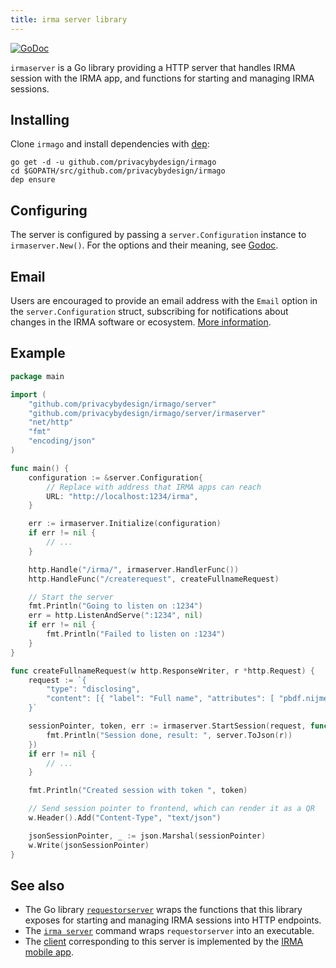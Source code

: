 ```yaml
---
title: irma server library
---
```


<a href="https://godoc.org/github.com/privacybydesign/irmago/server/irmaserver" class="godoc"><img src="https://godoc.org/github.com/privacybydesign/irmago/server/irmaserver?status.svg" alt="GoDoc"></a>

`irmaserver` is a Go library providing a HTTP server that handles IRMA session with the IRMA app, and functions for starting and managing IRMA sessions.

## Installing

Clone `irmago` and install dependencies with [dep](https://github.com/golang/dep):
```shell
go get -d -u github.com/privacybydesign/irmago
cd $GOPATH/src/github.com/privacybydesign/irmago
dep ensure
```

## Configuring
The server is configured by passing a `server.Configuration` instance to `irmaserver.New()`. For the options and their meaning, see [Godoc](https://godoc.org/github.com/privacybydesign/irmago/server/#Configuration).

## Email

Users are encouraged to provide an email address with the `Email` option in the `server.Configuration` struct, subscribing for notifications about changes in the IRMA software or ecosystem. [More information](email.md).

## Example

```go
package main

import (
	"github.com/privacybydesign/irmago/server"
    "github.com/privacybydesign/irmago/server/irmaserver"
    "net/http"
    "fmt"
    "encoding/json"
)

func main() {
	configuration := &server.Configuration{
	    // Replace with address that IRMA apps can reach
	    URL: "http://localhost:1234/irma",
	}

	err := irmaserver.Initialize(configuration)
	if err != nil {
	   	// ...
	}

	http.Handle("/irma/", irmaserver.HandlerFunc())
	http.HandleFunc("/createrequest", createFullnameRequest)

	// Start the server
	fmt.Println("Going to listen on :1234")
	err = http.ListenAndServe(":1234", nil)
	if err != nil {
		fmt.Println("Failed to listen on :1234")
	}
}

func createFullnameRequest(w http.ResponseWriter, r *http.Request) {
	request := `{
	    "type": "disclosing",
	    "content": [{ "label": "Full name", "attributes": [ "pbdf.nijmegen.personalData.fullname" ]}]
	}`

	sessionPointer, token, err := irmaserver.StartSession(request, func (r *server.SessionResult) {
	    fmt.Println("Session done, result: ", server.ToJson(r))
	})
	if err != nil {
		// ...
	}

	fmt.Println("Created session with token ", token)

	// Send session pointer to frontend, which can render it as a QR
	w.Header().Add("Content-Type", "text/json")

	jsonSessionPointer, _ := json.Marshal(sessionPointer)
	w.Write(jsonSessionPointer)
}
```

## See also

* The Go library [`requestorserver`](https://godoc.org/github.com/privacybydesign/irmago/server/requestorserver) wraps the functions that this library exposes for starting and managing IRMA sessions into HTTP endpoints.
* The [`irma server`](irma-server.md) command wraps `requestorserver` into an executable.
* The [client](https://godoc.org/github.com/privacybydesign/irmago/irmaclient) corresponding to this server is implemented by the [IRMA mobile app](https://github.com/privacybydesign/irma_mobile).
